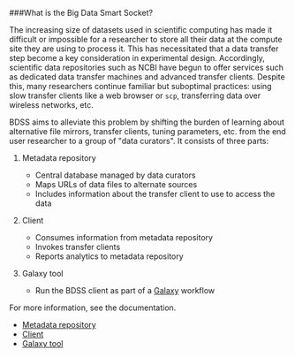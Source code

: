 ###What is the Big Data Smart Socket?

The increasing size of datasets used in scientific computing has made it difficult or impossible for a researcher
to store all their data at the compute site they are using to process it. This has necessitated that a data transfer
step become a key consideration in experimental design. Accordingly, scientific data repositories such as NCBI have
begun to offer services such as dedicated data transfer machines and advanced transfer clients. Despite this,
many researchers continue familiar but suboptimal practices: using slow transfer clients like a web browser or `scp`,
transferring data over wireless networks, etc.

BDSS aims to alleviate this problem by shifting the burden of learning about alternative file mirrors, transfer
clients, tuning parameters, etc. from the end user researcher to a group of "data curators". It consists of three parts:

1. Metadata repository
   * Central database managed by data curators
   * Maps URLs of data files to alternate sources
   * Includes information about the transfer client to use to access the data

2. Client
   * Consumes information from metadata repository
   * Invokes transfer clients
   * Reports analytics to metadata repository

3. Galaxy tool
   * Run the BDSS client as part of a [Galaxy](https://galaxyproject.org/) workflow

For more information, see the documentation.
   * [Metadata repository](/metadata_repository/README.md)
   * [Client](/client/README.md)
   * [Galaxy tool](/galaxy_tool/README.md)

